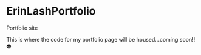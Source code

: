 # ErinLashPortfolio
Portfolio site 

This is where the code for my portfolio page will be housed...coming soon!!👽
